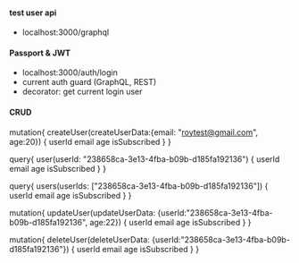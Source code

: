 #### test user api

- localhost:3000/graphql

#### Passport & JWT

- localhost:3000/auth/login
- current auth guard (GraphQL, REST)
- decorator: get current login user
#### CRUD

mutation{
  createUser(createUserData:{email: "roytest@gmail.com", age:20}) {
    userId
    email
    age
    isSubscribed
  }
}

query{
  user(userId: "238658ca-3e13-4fba-b09b-d185fa192136") {
    userId
    email
    age
    isSubscribed
  }
}

query{
  users(userIds: ["238658ca-3e13-4fba-b09b-d185fa192136"]) {
    userId
    email
    age
    isSubscribed
  }
}

mutation{
  updateUser(updateUserData: {userId:"238658ca-3e13-4fba-b09b-d185fa192136", age:22}) {
    userId
    email
    age
    isSubscribed
  }
}

mutation{
  deleteUser(deleteUserData: {userId:"238658ca-3e13-4fba-b09b-d185fa192136"}) {
    userId
    email
    age
    isSubscribed
  }
}